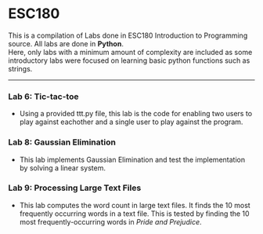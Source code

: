 # ESC180

This is a compilation of Labs done in ESC180 Introduction to Programming source. All labs are done in **Python**.  
Here, only labs with a minimum amount of complexity are included as some introductory labs were focused on learning basic python functions such as strings. 
  
---

### Lab 6: Tic-tac-toe
- Using a provided ttt.py file, this lab is the code for enabling two users to play against eachother and a single user to play against the program.
  
### Lab 8: Gaussian Elimination 
- This lab implements Gaussian Elimination and test the implementation by solving a linear system.

### Lab 9: Processing Large Text Files
-  This lab computes the word count in large text files. It finds the 10 most frequently occurring words in a text file. This is tested by finding the 10 most frequently-occurring words in *Pride and Prejudice*.
